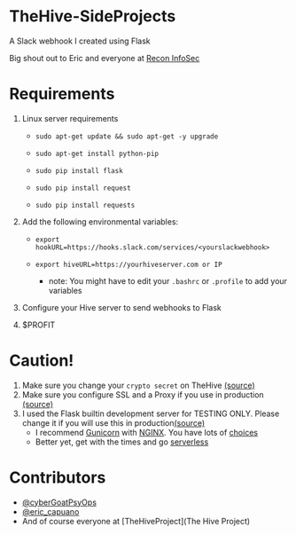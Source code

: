 # TheHive-SideProjects
A Slack webhook I created using Flask

Big shout out to Eric and everyone at [Recon InfoSec](https://reconinfosec.com/)

# Requirements
1. Linux server requirements 

    * `sudo apt-get update && sudo apt-get -y upgrade`

    * `sudo apt-get install python-pip`

    * `sudo pip install flask`

    * `sudo pip install request`

    * `sudo pip install requests`

1. Add the following environmental variables:

    * `export hookURL=https://hooks.slack.com/services/<yourslackwebhook>`
    
    * `export hiveURL=https://yourhiveserver.com or IP`
    
        * note: You might have to edit your `.bashrc` or `.profile` to add your variables

1. Configure your Hive server to send webhooks to Flask

1. $PROFIT

# Caution!

1. Make sure you change your `crypto secret` on TheHive [(source)](https://github.com/TheHive-Project/TheHiveDocs/blob/master/admin/configuration.md)
1. Make sure you configure SSL and a Proxy if you use in production [(source)](https://github.com/TheHive-Project/TheHiveDocs/blob/master/admin/webhook.md)
1. I used the Flask builtin development server for TESTING ONLY. Please change it if you will use this in production[(source)](https://github.com/TheHive-Project/TheHiveDocs/blob/master/installation/binary-guide.md)
    * I recommend [Gunicorn](http://gunicorn.org/) with [NGINX](https://www.nginx.com/). You have lots of [choices](http://flask.pocoo.org/docs/0.12/deploying/)
    * Better yet, get with the times and go [serverless](https://github.com/ReconInfoSec/thehive-slack-webhook)

# Contributors

* [@cyberGoatPsyOps](https://twitter.com/cyberGoatPsyOps)
* [@eric_capuano](https://twitter.com/eric_capuano)
* And of course everyone at [TheHiveProject](The Hive Project)
